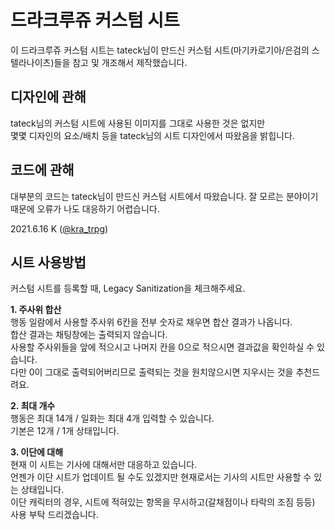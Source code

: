 # 드라크루쥬 커스텀 시트
이 드라크루쥬 커스텀 시트는 tateck님이 만드신 커스텀 시트(마기카로기아/은검의 스텔라나이츠)들을 참고 및 개조해서 제작했습니다.  

## 디자인에 관해
tateck님의 커스텀 시트에 사용된 이미지를 그대로 사용한 것은 없지만  
몇몇 디자인의 요소/배치 등을 tateck님의 시트 디자인에서 따왔음을 밝힙니다.  

## 코드에 관해
대부분의 코드는 tateck님이 만드신 커스텀 시트에서 따왔습니다. 잘 모르는 분야이기 때문에 오류가 나도 대응하기 어렵습니다.  

2021.6.16 K ([@kra_trpg](https://twitter.com/kra_trpg))  



## 시트 사용방법
커스텀 시트를 등록할 때, Legacy Sanitization을 체크해주세요.<br>

**1. 주사위 합산**  
행동 일람에서 사용할 주사위 6칸을 전부 숫자로 채우면 합산 결과가 나옵니다.  
합산 결과는 채팅창에는 출력되지 않습니다.  
사용할 주사위들을 앞에 적으시고 나머지 칸을 0으로 적으시면 결과값을 확인하실 수 있습니다.  
다만 0이 그대로 출력되어버리므로 출력되는 것을 원치않으시면 지우시는 것을 추천드려요.  


**2. 최대 개수**  
행동은 최대 14개 / 일화는 최대 4개 입력할 수 있습니다.<br>
기본은 12개 / 1개 상태입니다.<br>

**3. 이단에 대해**  
현재 이 시트는 기사에 대해서만 대응하고 있습니다.  
언젠가 이단 시트가 업데이트 될 수도 있겠지만 현재로서는 기사의 시트만 사용할 수 있는 상태입니다.  
이단 캐릭터의 경우, 시트에 적혀있는 항목을 무시하고(갈채점이나 타락의 조짐 등등) 사용 부탁 드리겠습니다.  
